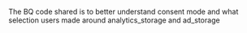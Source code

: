 The BQ code shared is to better understand consent mode and what selection users made around analytics_storage and ad_storage
